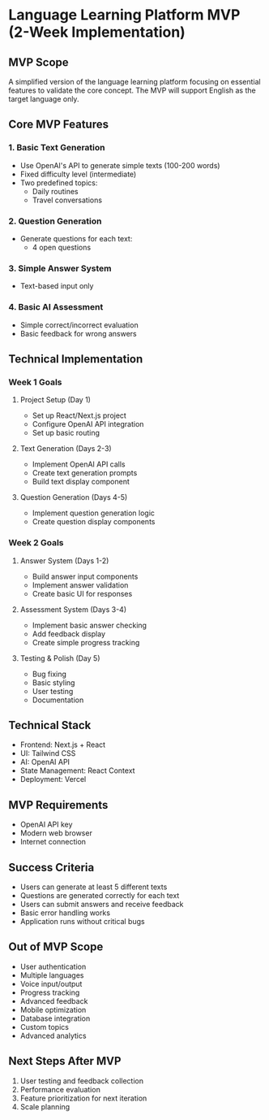# Language Learning Platform MVP (2-Week Implementation)

## MVP Scope
A simplified version of the language learning platform focusing on essential features to validate the core concept. The MVP will support English as the target language only.

## Core MVP Features

### 1. Basic Text Generation
- Use OpenAI's API to generate simple texts (100-200 words)
- Fixed difficulty level (intermediate)
- Two predefined topics:
  - Daily routines
  - Travel conversations

### 2. Question Generation
- Generate questions for each text:
  - 4 open questions

### 3. Simple Answer System
- Text-based input only

### 4. Basic AI Assessment
- Simple correct/incorrect evaluation
- Basic feedback for wrong answers

## Technical Implementation

### Week 1 Goals
1. Project Setup (Day 1)
   - Set up React/Next.js project
   - Configure OpenAI API integration
   - Set up basic routing

2. Text Generation (Days 2-3)
   - Implement OpenAI API calls
   - Create text generation prompts
   - Build text display component

3. Question Generation (Days 4-5)
   - Implement question generation logic
   - Create question display components

### Week 2 Goals
1. Answer System (Days 1-2)
   - Build answer input components
   - Implement answer validation
   - Create basic UI for responses

2. Assessment System (Days 3-4)
   - Implement basic answer checking
   - Add feedback display
   - Create simple progress tracking

3. Testing & Polish (Day 5)
   - Bug fixing
   - Basic styling
   - User testing
   - Documentation

## Technical Stack
- Frontend: Next.js + React
- UI: Tailwind CSS
- AI: OpenAI API
- State Management: React Context
- Deployment: Vercel

## MVP Requirements
- OpenAI API key
- Modern web browser
- Internet connection

## Success Criteria
- Users can generate at least 5 different texts
- Questions are generated correctly for each text
- Users can submit answers and receive feedback
- Basic error handling works
- Application runs without critical bugs

## Out of MVP Scope
- User authentication
- Multiple languages
- Voice input/output
- Progress tracking
- Advanced feedback
- Mobile optimization
- Database integration
- Custom topics
- Advanced analytics

## Next Steps After MVP
1. User testing and feedback collection
2. Performance evaluation
3. Feature prioritization for next iteration
4. Scale planning 